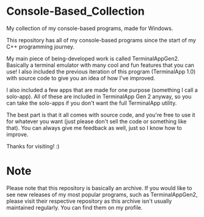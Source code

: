 # Console-Based_Collection
My collection of my console-based programs, made for Windows.

This repository has all of my console-based programs since the start of my C++ programming journey.

My main piece of being-developed work is called TerminalAppGen2. Basically a terminal emulator with many cool and fun features that you can use! I also included the previous iteration of this program (TerminalApp 1.0) with source code to give you an idea of how I've improved.

I also included a few apps that are made for one purpose (something I call a solo-app). All of these are included in TerminalApp Gen 2 anyway, so you can take the solo-apps if you don't want the full TerminalApp utility.

The best part is that it all comes with source code, and you're free to use it for whatever you want (just please don't sell the code or something like that).
You can always give me feedback as well, just so I know how to improve.

Thanks for visiting! :)

# Note
Please note that this repository is basically an archive. If you would like to see new releases of my most popular programs, such as TerminalAppGen2, please visit their respective repository as this archive isn't usually maintained regularly. You can find them on my profile.
